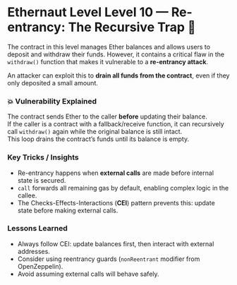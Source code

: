 # Ethernaut Level Level 10 — Re-entrancy: The Recursive Trap 🔁

The contract in this level manages Ether balances and allows users to deposit and withdraw their funds. However, it contains a critical flaw in the `withdraw()` function that makes it vulnerable to a **re-entrancy attack**.

An attacker can exploit this to **drain all funds from the contract**, even if they only deposited a small amount.

### 💥 Vulnerability Explained
The contract sends Ether to the caller **before** updating their balance.  
If the caller is a contract with a fallback/receive function, it can recursively call `withdraw()` again while the original balance is still intact.  
This loop drains the contract’s funds until its balance is empty.

### Key Tricks / Insights
- Re-entrancy happens when **external calls** are made before internal state is secured.
- `call` forwards all remaining gas by default, enabling complex logic in the callee.
- The Checks-Effects-Interactions (**CEI**) pattern prevents this: update state before making external calls.

### Lessons Learned
- Always follow CEI: update balances first, then interact with external addresses.
- Consider using reentrancy guards (`nonReentrant` modifier from OpenZeppelin).
- Avoid assuming external calls will behave safely.
